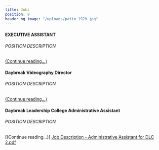 ```yaml
---
title: Jobs
position: 9
header_bg_image: "/uploads/patio_1920.jpg"
---
```


#### EXECUTIVE ASSISTANT
###### POSITION DESCRIPTION
[(Continue reading...)](/uploads/Executive%20Assistant%20-%20Job%20Description%20-%201.3.2021.pdf)

#### Daybreak Videography Director
###### POSITION DESCRIPTION
[(Continue reading...)](/uploads/Videography%20Job%20Description%20Daybreak.pdf)

#### Daybreak Leadership College Administrative Assistant
###### POSITION DESCRIPTION
[(Continue reading...)]
[Job Description - Administrative Assistant for DLC 2.pdf](/uploads/Job%20Description%20-%20Administrative%20Assistant%20for%20DLC%202.pdf)

